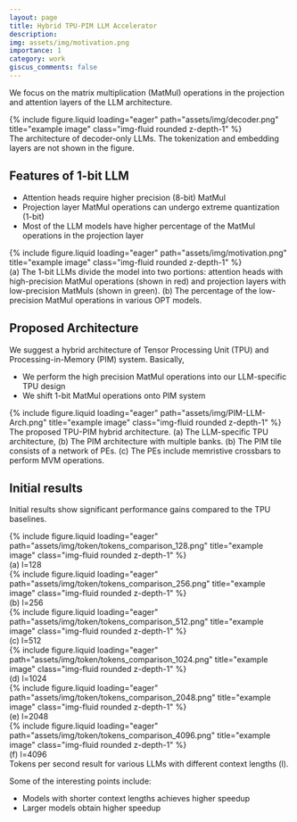 ```yaml
---
layout: page
title: Hybrid TPU-PIM LLM Accelerator
description:
img: assets/img/motivation.png
importance: 1
category: work
giscus_comments: false
---
```


We focus on the matrix multiplication (MatMul) operations in the projection and attention layers of the LLM architecture.

<div class="row justify-content-center">
    <div class="col-sm-8 mt-3 mt-md-0">
        {% include figure.liquid loading="eager" path="assets/img/decoder.png" title="example image" class="img-fluid rounded z-depth-1" %}
    </div>
</div>

<div class="caption">
    The architecture of decoder-only LLMs. The tokenization and embedding layers are not shown in the figure.
</div>

## Features of 1-bit LLM
- Attention heads require higher precision (8-bit) MatMul
- Projection layer MatMul operations can undergo extreme quantization (1-bit)
- Most of the LLM models have higher percentage of the MatMul operations in the projection layer

<div class="row justify-content-center">
    <div class="col-sm-8 mt-3 mt-md-0">
        {% include figure.liquid loading="eager" path="assets/img/motivation.png" title="example image" class="img-fluid rounded z-depth-1" %}
    </div>
</div>

<div class="caption">
    (a) The 1-bit LLMs divide the model into two portions: attention heads with high-precision MatMul operations (shown in red) and projection layers with low-precision MatMuls (shown in green). (b) The percentage of the low-precision MatMul operations in various OPT models.
</div>

## Proposed Architecture
We suggest a hybrid architecture of Tensor Processing Unit (TPU) and Processing-in-Memory (PIM) system. Basically,
- We perform the high precision MatMul operations into our LLM-specific TPU design
- We shift 1-bit MatMul operations onto PIM system

<div class="row justify-content-center">
    <div class="col-sm-12 mt-3 mt-md-0">
        {% include figure.liquid loading="eager" path="assets/img/PIM-LLM-Arch.png" title="example image" class="img-fluid rounded z-depth-1" %}
    </div>
</div>

<div class="caption">
    The proposed TPU-PIM hybrid architecture. (a) The LLM-specific TPU architecture, (b) The PIM architecture with multiple banks. (b) The PIM tile consists of a network of PEs. (c) The PEs include memristive crossbars to perform MVM operations.
</div>

## Initial results
Initial results show significant performance gains compared to the TPU baselines.

<div class="row">
    <div class="col-sm mt-3 mt-md-0">
        {% include figure.liquid loading="eager" path="assets/img/token/tokens_comparison_128.png" title="example image" class="img-fluid rounded z-depth-1" %}
        <div class="caption">
            (a) l=128
        </div>
    </div>
    <div class="col-sm mt-3 mt-md-0">
        {% include figure.liquid loading="eager" path="assets/img/token/tokens_comparison_256.png" title="example image" class="img-fluid rounded z-depth-1" %}
        <div class="caption">
            (b) l=256
        </div>
    </div>
    <div class="col-sm mt-3 mt-md-0">
        {% include figure.liquid loading="eager" path="assets/img/token/tokens_comparison_512.png" title="example image" class="img-fluid rounded z-depth-1" %}
        <div class="caption">
            (c) l=512
        </div>
    </div>
</div>
<div class="row">
    <div class="col-sm mt-3 mt-md-0">
        {% include figure.liquid loading="eager" path="assets/img/token/tokens_comparison_1024.png" title="example image" class="img-fluid rounded z-depth-1" %}
        <div class="caption">
            (d) l=1024
        </div>
    </div>
    <div class="col-sm mt-3 mt-md-0">
        {% include figure.liquid loading="eager" path="assets/img/token/tokens_comparison_2048.png" title="example image" class="img-fluid rounded z-depth-1" %}
        <div class="caption">
            (e) l=2048
        </div>
    </div>
    <div class="col-sm mt-3 mt-md-0">
        {% include figure.liquid loading="eager" path="assets/img/token/tokens_comparison_4096.png" title="example image" class="img-fluid rounded z-depth-1" %}
        <div class="caption">
            (f) l=4096
        </div>
    </div>
</div>

<div class="caption">
    Tokens per second result for various LLMs with different context lengths (l).
</div>

Some of the interesting points include:
- Models with shorter context lengths achieves higher speedup
- Larger models obtain higher speedup
